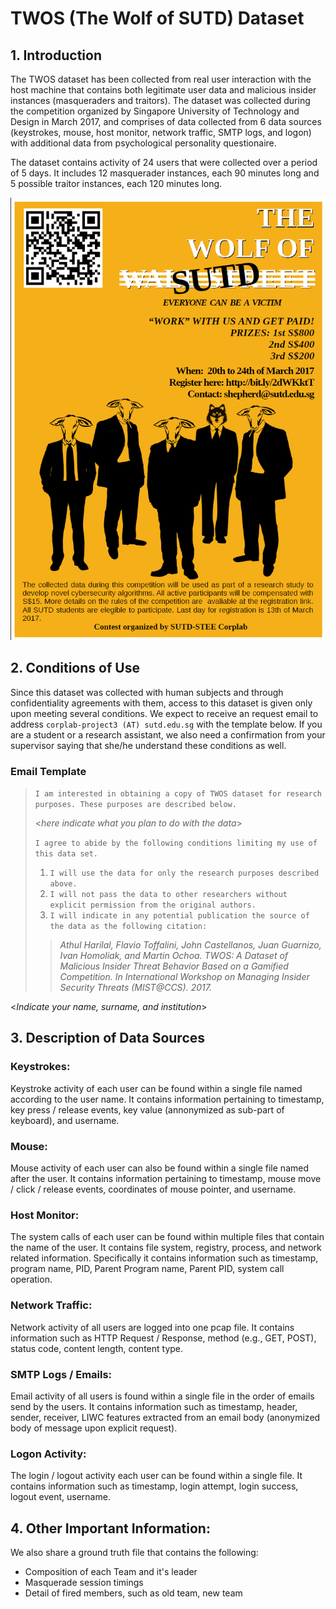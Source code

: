# TWOS (The Wolf of SUTD) Dataset

## 1. Introduction
The TWOS dataset has been collected from real user interaction with the host machine that contains both legitimate user data and malicious insider instances (masqueraders and traitors).  The dataset was collected during the competition organized by Singapore University of Technology and Design in March 2017, and comprises of data collected from 6 data sources (keystrokes, mouse, host monitor, network traffic, SMTP logs, and logon)  with additional data from psychological personality questionaire. 

The dataset contains activity of 24 users that were collected over a period of 5 days. It includes 12 masquerader instances, each 90 minutes long and 5 possible traitor instances,  each 120 minutes long. 

![Image](poster.png)

## 2. Conditions of Use
Since this dataset was collected with human subjects and through confidentiality agreements with them, access to this dataset is given only upon meeting several conditions. We expect to receive an request email to address `corplab-project3 (AT) sutd.edu.sg` with the template below. If you are a student or a research assistant, we also need a confirmation from your supervisor saying that she/he understand these conditions as well.

### Email Template
> `I am interested in obtaining a copy of TWOS dataset for research purposes. These purposes are described below.`
>
> <_here indicate what you plan to do with the data_>
>
> `I agree to abide by the following conditions limiting my use of this data set.`
>
> 1. `I will use the data for only the research purposes described above.`
> 2. `I will not pass the data to other researchers without explicit permission from the original authors.`
> 3. `I will indicate in any potential publication the source of the data as the following citation:`
>
>> _Athul Harilal, Flavio Toffalini, John Castellanos, Juan Guarnizo, Ivan Homoliak, and Martin Ochoa. TWOS: A Dataset of Malicious Insider Threat Behavior Based on a Gamified Competition. In International Workshop on Managing Insider Security Threats (MIST@CCS). 2017._

<_Indicate your name, surname, and institution_>


## 3. Description of Data Sources

### Keystrokes: 
Keystroke activity of each user can be found within a single file named according to the user name. It contains information pertaining to timestamp, key press / release events, key value (annonymized as sub-part of keyboard), and username.

### Mouse: 
Mouse activity of each user can also be found within a single file named after the user. It contains information pertaining to timestamp, mouse move / click / release events, coordinates of mouse pointer, and username.

### Host Monitor: 
The system calls of each user can be found within multiple files that contain the name of the user. It contains file system, registry, process, and network related information. Specifically it contains information such as timestamp, program name, PID, Parent Program name, Parent PID, system call operation.

### Network Traffic: 
Network activity of all users are logged into one pcap file. It contains information such as HTTP Request / Response, method (e.g., GET, POST), status code, content length, content type.

### SMTP Logs / Emails:
Email activity of all users is found within a single file in the order of emails send by the users. It contains information such as timestamp, header, sender, receiver,  LIWC features extracted from an email body (anonymized body of message upon explicit request).

### Logon Activity: 
The login / logout activity each user can be found within a single file. It contains information such as timestamp, login attempt, login success, logout event, username.

## 4. Other Important Information: 
We also share a ground truth file that contains the following:

* Composition of each Team and it's leader
* Masquerade session timings 
* Detail of fired members, such as old team, new team


 


